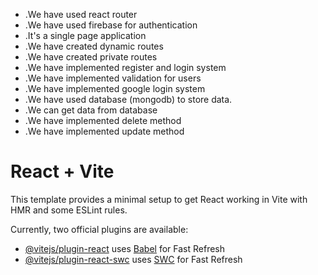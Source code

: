 - .We have used react router 
- .We have used firebase for authentication 
- .It's a single page application 
- .We have created dynamic routes 
- .We have created private routes 
- .We have implemented register and login system 
- .We have implemented validation for users 
- .We have implemented google login system
- .We have used database (mongodb) to store data.
- .We can get data from database
- .We have implemented delete method
- .We have implemented update method




# React + Vite

This template provides a minimal setup to get React working in Vite with HMR and some ESLint rules.

Currently, two official plugins are available:

- [@vitejs/plugin-react](https://github.com/vitejs/vite-plugin-react/blob/main/packages/plugin-react/README.md) uses [Babel](https://babeljs.io/) for Fast Refresh
- [@vitejs/plugin-react-swc](https://github.com/vitejs/vite-plugin-react-swc) uses [SWC](https://swc.rs/) for Fast Refresh

